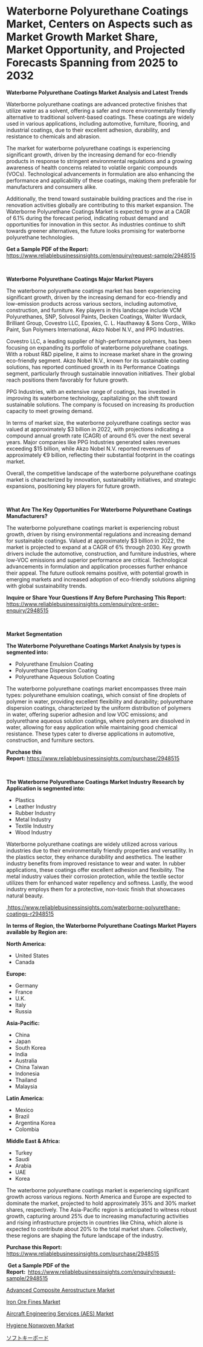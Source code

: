 <p><h1>Waterborne Polyurethane Coatings Market, Centers on Aspects such as Market Growth Market Share, Market Opportunity, and Projected Forecasts Spanning from 2025 to 2032</h1></p><p><strong>Waterborne Polyurethane Coatings Market Analysis and Latest Trends</strong></p>
<p><p>Waterborne polyurethane coatings are advanced protective finishes that utilize water as a solvent, offering a safer and more environmentally friendly alternative to traditional solvent-based coatings. These coatings are widely used in various applications, including automotive, furniture, flooring, and industrial coatings, due to their excellent adhesion, durability, and resistance to chemicals and abrasion. </p><p>The market for waterborne polyurethane coatings is experiencing significant growth, driven by the increasing demand for eco-friendly products in response to stringent environmental regulations and a growing awareness of health concerns related to volatile organic compounds (VOCs). Technological advancements in formulation are also enhancing the performance and applicability of these coatings, making them preferable for manufacturers and consumers alike.</p><p>Additionally, the trend toward sustainable building practices and the rise in renovation activities globally are contributing to this market expansion. The Waterborne Polyurethane Coatings Market is expected to grow at a CAGR of 6.1% during the forecast period, indicating robust demand and opportunities for innovation in this sector. As industries continue to shift towards greener alternatives, the future looks promising for waterborne polyurethane technologies.</p></p>
<p><strong>Get a Sample PDF of the Report:&nbsp;</strong> <a href="https://www.reliablebusinessinsights.com/enquiry/request-sample/2948515?utm_campaign=101&utm_medium=2&utm_source=Github&utm_content=ia&utm_term=12032025&utm_id=waterborne-polyurethane-coatings">https://www.reliablebusinessinsights.com/enquiry/request-sample/2948515</a></p>
<p>&nbsp;</p>
<p><strong>Waterborne Polyurethane Coatings Major Market Players</strong></p>
<p><p>The waterborne polyurethane coatings market has been experiencing significant growth, driven by the increasing demand for eco-friendly and low-emission products across various sectors, including automotive, construction, and furniture. Key players in this landscape include VCM Polyurethanes, SNP, Solvosol Paints, Decken Coatings, Walter Wurdack, Brilliant Group, Covestro LLC, Epoxies, C. L. Hauthaway & Sons Corp., Wilko Paint, Sun Polymers International, Akzo Nobel N.V., and PPG Industries.</p><p>Covestro LLC, a leading supplier of high-performance polymers, has been focusing on expanding its portfolio of waterborne polyurethane coatings. With a robust R&D pipeline, it aims to increase market share in the growing eco-friendly segment. Akzo Nobel N.V., known for its sustainable coating solutions, has reported continued growth in its Performance Coatings segment, particularly through sustainable innovation initiatives. Their global reach positions them favorably for future growth.</p><p>PPG Industries, with an extensive range of coatings, has invested in improving its waterborne technology, capitalizing on the shift toward sustainable solutions. The company is focused on increasing its production capacity to meet growing demand.</p><p>In terms of market size, the waterborne polyurethane coatings sector was valued at approximately $3 billion in 2022, with projections indicating a compound annual growth rate (CAGR) of around 6% over the next several years. Major companies like PPG Industries generated sales revenues exceeding $15 billion, while Akzo Nobel N.V. reported revenues of approximately €9 billion, reflecting their substantial footprint in the coatings market.</p><p>Overall, the competitive landscape of the waterborne polyurethane coatings market is characterized by innovation, sustainability initiatives, and strategic expansions, positioning key players for future growth.</p></p>
<p>&nbsp;</p>
<p><strong>What Are The Key Opportunities For Waterborne Polyurethane Coatings Manufacturers?</strong></p>
<p><p>The waterborne polyurethane coatings market is experiencing robust growth, driven by rising environmental regulations and increasing demand for sustainable coatings. Valued at approximately $3 billion in 2022, the market is projected to expand at a CAGR of 6% through 2030. Key growth drivers include the automotive, construction, and furniture industries, where low-VOC emissions and superior performance are critical. Technological advancements in formulation and application processes further enhance their appeal. The future outlook remains positive, with potential growth in emerging markets and increased adoption of eco-friendly solutions aligning with global sustainability trends.</p></p>
<p><strong>Inquire or Share Your Questions If Any Before Purchasing This Report:</strong> <a href="https://www.reliablebusinessinsights.com/enquiry/pre-order-enquiry/2948515?utm_campaign=101&utm_medium=2&utm_source=Github&utm_content=ia&utm_term=12032025&utm_id=waterborne-polyurethane-coatings">https://www.reliablebusinessinsights.com/enquiry/pre-order-enquiry/2948515</a></p>
<p>&nbsp;</p>
<p><strong>Market Segmentation</strong></p>
<p><strong>The Waterborne Polyurethane Coatings Market Analysis by types is segmented into:</strong></p>
<p><ul><li>Polyurethane Emulsion Coating</li><li>Polyurethane Dispersion Coating</li><li>Polyurethane Aqueous Solution Coating</li></ul></p>
<p><p>The waterborne polyurethane coatings market encompasses three main types: polyurethane emulsion coatings, which consist of fine droplets of polymer in water, providing excellent flexibility and durability; polyurethane dispersion coatings, characterized by the uniform distribution of polymers in water, offering superior adhesion and low VOC emissions; and polyurethane aqueous solution coatings, where polymers are dissolved in water, allowing for easy application while maintaining good chemical resistance. These types cater to diverse applications in automotive, construction, and furniture sectors.</p></p>
<p><strong>Purchase this Report:&nbsp;</strong><a href="https://www.reliablebusinessinsights.com/purchase/2948515?utm_campaign=101&utm_medium=2&utm_source=Github&utm_content=ia&utm_term=12032025&utm_id=waterborne-polyurethane-coatings">https://www.reliablebusinessinsights.com/purchase/2948515</a></p>
<p>&nbsp;</p>
<p><strong>The Waterborne Polyurethane Coatings Market Industry Research by Application is segmented into:</strong></p>
<p><ul><li>Plastics</li><li>Leather Industry</li><li>Rubber Industry</li><li>Metal Industry</li><li>Textile Industry</li><li>Wood Industry</li></ul></p>
<p><p>Waterborne polyurethane coatings are widely utilized across various industries due to their environmentally friendly properties and versatility. In the plastics sector, they enhance durability and aesthetics. The leather industry benefits from improved resistance to wear and water. In rubber applications, these coatings offer excellent adhesion and flexibility. The metal industry values their corrosion protection, while the textile sector utilizes them for enhanced water repellency and softness. Lastly, the wood industry employs them for a protective, non-toxic finish that showcases natural beauty.</p></p>
<p><a href="https://www.reliablebusinessinsights.com/waterborne-polyurethane-coatings-r2948515?utm_campaign=101&utm_medium=2&utm_source=Github&utm_content=ia&utm_term=12032025&utm_id=waterborne-polyurethane-coatings">&nbsp;https://www.reliablebusinessinsights.com/waterborne-polyurethane-coatings-r2948515</a></p>
<p><strong>In terms of Region, the Waterborne Polyurethane Coatings Market Players available by Region are:</strong></p>
<p>
    <p> <strong> North America: </strong>
        <ul>
            <li>United States</li>
            <li>Canada</li>
        </ul>
        </p> 
    <p> <strong> Europe: </strong>
        <ul>
            <li>Germany</li>
            <li>France</li>
            <li>U.K.</li>
            <li>Italy</li>
            <li>Russia</li>
        </ul>
        </p> 
    <p> <strong> Asia-Pacific: </strong>
        <ul>
            <li>China</li>
            <li>Japan</li>
            <li>South Korea</li>
            <li>India</li>
            <li>Australia</li>
            <li>China Taiwan</li>
            <li>Indonesia</li>
            <li>Thailand</li>
            <li>Malaysia</li>
        </ul>
        </p> 
    <p> <strong> Latin America: </strong>
        <ul>
            <li>Mexico</li>
            <li>Brazil</li>
            <li>Argentina Korea</li>
            <li>Colombia</li>
        </ul>
        </p> 
    <p> <strong> Middle East & Africa: </strong>
        <ul>
            <li>Turkey</li>
            <li>Saudi</li>
            <li>Arabia</li>
            <li>UAE</li>
            <li>Korea</li>
        </ul>
    </p>
    </p>
<p><p>The waterborne polyurethane coatings market is experiencing significant growth across various regions. North America and Europe are expected to dominate the market, projected to hold approximately 35% and 30% market shares, respectively. The Asia-Pacific region is anticipated to witness robust growth, capturing around 25% due to increasing manufacturing activities and rising infrastructure projects in countries like China, which alone is expected to contribute about 20% to the total market share. Collectively, these regions are shaping the future landscape of the industry.</p></p>
<p><strong>Purchase this Report: </strong><a href="https://www.reliablebusinessinsights.com/purchase/2948515?utm_campaign=101&utm_medium=2&utm_source=Github&utm_content=ia&utm_term=12032025&utm_id=waterborne-polyurethane-coatings">https://www.reliablebusinessinsights.com/purchase/2948515</a></p>
<p>&nbsp;<strong>Get a Sample PDF of the Report:&nbsp;&nbsp;</strong><a href="https://www.reliablebusinessinsights.com/enquiry/request-sample/2948515?utm_campaign=101&utm_medium=2&utm_source=Github&utm_content=ia&utm_term=12032025&utm_id=waterborne-polyurethane-coatings">https://www.reliablebusinessinsights.com/enquiry/request-sample/2948515</a></p>
<p><strong></strong></p>
<p><p><a href="https://github.com/nicoletavirag/Market-Research-Report-List-5/blob/main/advanced-composite-aerostructure-market.md?utm_campaign=101&utm_medium=2&utm_source=Github&utm_content=ia&utm_term=12032025&utm_id=waterborne-polyurethane-coatings">Advanced Composite Aerostructure Market</a></p><p><a href="https://github.com/gulaimolin/Market-Research-Report-List-7/blob/main/iron-ore-fines-market.md?utm_campaign=101&utm_medium=2&utm_source=Github&utm_content=ia&utm_term=12032025&utm_id=waterborne-polyurethane-coatings">Iron Ore Fines Market</a></p><p><a href="https://github.com/mauripalmi/Market-Research-Report-List-6/blob/main/aircraft-engineering-services-aes-market.md?utm_campaign=101&utm_medium=2&utm_source=Github&utm_content=ia&utm_term=12032025&utm_id=waterborne-polyurethane-coatings">Aircraft Engineering Services (AES) Market</a></p><p><a href="https://github.com/sca704osol/Market-Research-Report-List-1/blob/main/hygiene-nonwoven-market.md?utm_campaign=101&utm_medium=2&utm_source=Github&utm_content=ia&utm_term=12032025&utm_id=waterborne-polyurethane-coatings">Hygiene Nonwoven Market</a></p><p><a href="https://github.com/lababdou/Market-Research-Report-List-7/blob/main/584259943503.md?utm_campaign=101&utm_medium=2&utm_source=Github&utm_content=ia&utm_term=12032025&utm_id=waterborne-polyurethane-coatings">ソフトキーボード</a></p></p>
